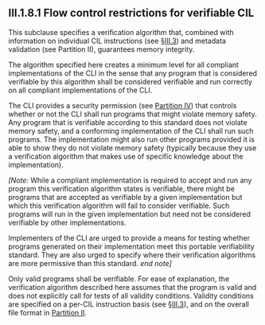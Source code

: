 ## III.1.8.1 Flow control restrictions for verifiable CIL

This subclause specifies a verification algorithm that, combined with information on individual CIL instructions (see §[III.3](iii.3-base-instructions.md)) and metadata validation (see Partition II), guarantees memory integrity.

The algorithm specified here creates a minimum level for all compliant implementations of the CLI in the sense that any program that is considered verifiable by this algorithm shall be considered verifiable and run correctly on all compliant implementations of the CLI.

The CLI provides a security permission (see [Partition IV](#todo-missing-hyperlink)) that controls whether or not the CLI shall run programs that might violate memory safety. Any program that is verifiable according to this standard does not violate memory safety, and a conforming implementation of the CLI shall run such programs. The implementation might also run other programs provided it is able to show they do not violate memory safety (typically because they use a verification algorithm that makes use of specific knowledge about the implementation).

_[Note:_ While a compliant implementation is required to accept and run any program this verification algorithm states is verifiable, there might be programs that are accepted as verifiable by a given implementation but which this verification algorithm will fail to consider verifiable. Such programs will run in the given implementation but need not be considered verifiable by other implementations.
 
Implementers of the CLI are urged to provide a means for testing whether programs generated on their implementation meet this portable verifiability standard. They are also urged to specify where their verification algorithms are more permissive than this standard. _end note]_

Only valid programs shall be verifiable. For ease of explanation, the verification algorithm described here assumes that the program is valid and does not explicitly call for tests of all validity conditions. Validity conditions are specified on a per-CIL instruction basis (see §[III.3](iii.3-base-instructions.md)), and on the overall file format in [Partition II](#todo-missing-hyperlink).